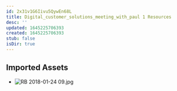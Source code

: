 ```yaml
---
id: 2x31v1G6Iivu5QywEn68L
title: Digital_customer_solutions_meeting_with_paul 1 Resources
desc: ''
updated: 1645225706393
created: 1645225706393
stub: false
isDir: true
---
```

## Imported Assets
- ![RB 2018-01-24 09.jpg](/assets/rb-2018-01-24-09.jpg)
